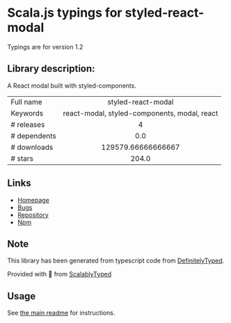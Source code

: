 
# Scala.js typings for styled-react-modal

Typings are for version 1.2

## Library description:
A React modal built with styled-components.

|                    |                 |
| ------------------ | :-------------: |
| Full name          | styled-react-modal |
| Keywords           | react-modal, styled-components, modal, react |
| # releases         | 4 |
| # dependents       | 0.0 |
| # downloads        | 129579.66666666667 |
| # stars            | 204.0 |

## Links
- [Homepage](https://github.com/AlexanderRichey/styled-react-modal#readme)
- [Bugs](https://github.com/AlexanderRichey/styled-react-modal/issues)
- [Repository](https://github.com/AlexanderRichey/styled-react-modal)
- [Npm](https://www.npmjs.com/package/styled-react-modal)
    


## Note
This library has been generated from typescript code from [DefinitelyTyped](https://definitelytyped.org).

Provided with :purple_heart: from [ScalablyTyped](https://github.com/oyvindberg/ScalablyTyped)

## Usage
See [the main readme](../../readme.md) for instructions.


